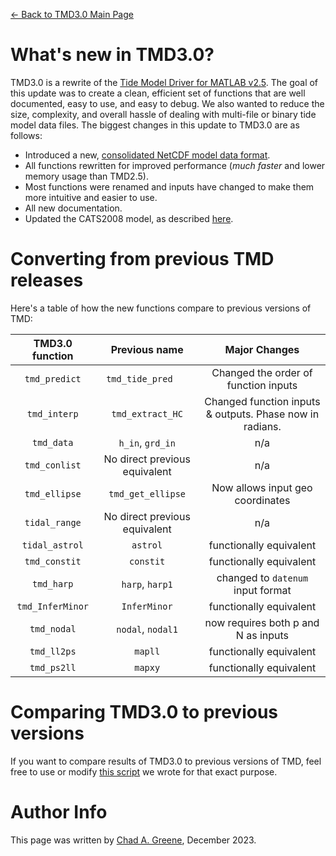 [&larr; Back to TMD3.0 Main Page](../README.md)

# What's new in TMD3.0?
TMD3.0 is a rewrite of the [Tide Model Driver for MATLAB v2.5](https://github.com/EarthAndSpaceResearch/TMD_Matlab_Toolbox_v2.5). The goal of this update was to create a clean, efficient set of functions that are well documented, easy to use, and easy to debug. We also wanted to reduce the size, complexity, and overall hassle of dealing with multi-file or binary tide model data files. The biggest changes in this update to TMD3.0 are as follows: 

* Introduced a new, [consolidated NetCDF model data format](doc/TMD_model_file_format.md).  
* All functions rewritten for improved performance (*much faster* and lower memory usage than TMD2.5). 
* Most functions were renamed and inputs have changed to make them more intuitive and easier to use.
* All new documentation.
* Updated the CATS2008 model, as described [here](doc/cats2008_updates.md).

# Converting from previous TMD releases
Here's a table of how the new functions compare to previous versions of TMD: 

| TMD3.0 function | Previous name | Major Changes                      |
|:---------------:|:-----------:|:------------------------------------:|
|`tmd_predict`  |`tmd_tide_pred   `| Changed the order of function inputs|
|`tmd_interp`   | `tmd_extract_HC`| Changed function inputs & outputs. Phase now in radians.|
|`tmd_data`     | `h_in`, `grd_in`| n/a |
|`tmd_conlist`  |No direct previous equivalent| n/a |
|`tmd_ellipse`|`tmd_get_ellipse`| Now allows input geo coordinates |
|`tidal_range`  |No direct previous equivalent| n/a |
|`tidal_astrol`  |`astrol`| functionally equivalent  |
|`tmd_constit`  |`constit`| functionally equivalent   |
|`tmd_harp`  |`harp`, `harp1`| changed to `datenum` input format |
|`tmd_InferMinor`  |`InferMinor`| functionally equivalent  |
|`tmd_nodal`  |`nodal`, `nodal1`| now requires both p and N as inputs |
|`tmd_ll2ps`  |`mapll`| functionally equivalent  |
|`tmd_ps2ll`  |`mapxy`| functionally equivalent |

#  Comparing TMD3.0 to previous versions 
If you want to compare results of TMD3.0 to previous versions of TMD, feel free to use or modify [this script](../tide-model-conversions/testing/tmd30_vs_tmd24.m) we wrote for that exact purpose. 

# Author Info
This page was written by [Chad A. Greene](https://www.chadagreene.com), December 2023. 
